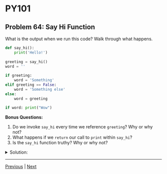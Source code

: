 # PY101
## Problem 64: Say Hi Function

What is the output when we run this code? Walk through what happens.

```python
def say_hi():
    print('Hello!')
  
greeting = say_hi()
word = ''
  
if greeting:
    word = 'Something'
elif greeting == False:
    word = 'Something else'
else:
    word = greeting
  
if word: print("Wow")
```

**Bonus Questions:**
1. Do we invoke `say_hi` every time we reference `greeting`? Why or why not?
2. What happens if we `return` our call to `print` within `say_hi`?
3. Is the `say_hi` function truthy? Why or why not?

<details>
<summary>Solution:</summary>

The output is: `Hello!` (and nothing else)

**Explanation:**

The key is that `say_hi` returns `None` and therefore `greeting` references `None`, a falsy value. Because `greeting` references `None`, which is falsy *and* not equal to `False`, the `else` branch runs and assigns `word` to `None`. Since `word` references a falsy value, "Wow" is not printed.

**Bonus Answers:**

**Bonus 1**: No. `greeting` references the return value of `say_hi`. We invoke the function once when we assign `greeting = say_hi()`.

**Bonus 2**: Nothing changes. The function already has an implicit return value of `None`. `print` returns `None` as well, so `return print('Hello!')` still returns `None`.

**Bonus 3**: Functions don't have truthiness. The `say_hi` function, when invoked, **returns** a falsy value.

</details>

---

[Previous](63.md) | [Next](65.md)

